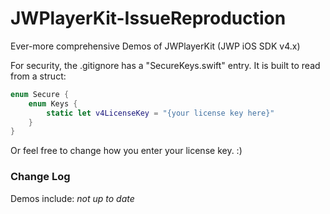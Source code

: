 # JWPlayerKit-IssueReproduction
Ever-more comprehensive Demos of JWPlayerKit (JWP iOS SDK v4.x)

For security, the .gitignore has a "SecureKeys.swift" entry. It is built to read from a struct:
```swift
enum Secure {
    enum Keys {
        static let v4LicenseKey = "{your license key here}"
    }
}
```

Or feel free to change how you enter your license key. :)

### Change Log
Demos include:
_not up to date_
